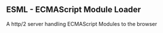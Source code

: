 ESML - ECMAScript Module Loader
---------

A http/2 server handling ECMAScript Modules to the browser